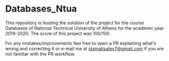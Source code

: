 # Databases_Ntua

This repository is hosting the solution of the project for the course Databases of National Technical University of Athens for the academic year 2019-2020. The score of this project was 100/100.

For any mistakes/improvements feel free to open a PR explaining what's wrong and correcting it or e-mail me at stamatisalex7@gmail.com if you are not familiar with the PR workflow.
